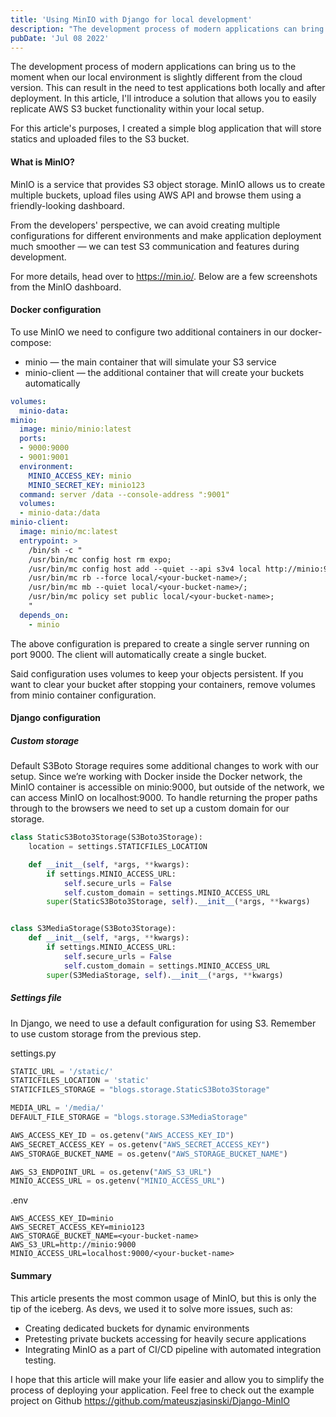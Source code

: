 ```yaml
---
title: 'Using MinIO with Django for local development'
description: "The development process of modern applications can bring us to the moment when our local environment is slightly different from the cloud version. This can result in the need to test applications both locally and after deployment. In this article, I'll introduce a solution that allows you to easily replicate AWS S3 bucket functionality within your local setup."
pubDate: 'Jul 08 2022'
---
```


The development process of modern applications can bring us to the moment when our local environment is slightly different from the cloud version. This can result in the need to test applications both locally and after deployment. In this article, I'll introduce a solution that allows you to easily replicate AWS S3 bucket functionality within your local setup.

For this article's purposes, I created a simple blog application that will store statics and uploaded files to the S3 bucket.

#### What is MinIO?
MinIO is a service that provides S3 object storage. MinIO allows us to create multiple buckets, upload files using AWS API and browse them using a friendly-looking dashboard.

From the developers' perspective, we can avoid creating multiple configurations for different environments and make application deployment much smoother — we can test S3 communication and features during development.

For more details, head over to https://min.io/. Below are a few screenshots from the MinIO dashboard.

#### Docker configuration
To use MinIO we need to configure two additional containers in our docker-compose:

- minio — the main container that will simulate your S3 service
- minio-client — the additional container that will create your buckets automatically

```yaml
volumes:
  minio-data:
minio:
  image: minio/minio:latest
  ports:
  - 9000:9000
  - 9001:9001
  environment:
    MINIO_ACCESS_KEY: minio
    MINIO_SECRET_KEY: minio123
  command: server /data --console-address ":9001"
  volumes:
  - minio-data:/data
minio-client:
  image: minio/mc:latest
  entrypoint: >
    /bin/sh -c "
    /usr/bin/mc config host rm expo;
    /usr/bin/mc config host add --quiet --api s3v4 local http://minio:9000 minio minio123;
    /usr/bin/mc rb --force local/<your-bucket-name>/;
    /usr/bin/mc mb --quiet local/<your-bucket-name>/;
    /usr/bin/mc policy set public local/<your-bucket-name>;
    "
  depends_on:
    - minio
```


The above configuration is prepared to create a single server running on port 9000. The client will automatically create a single bucket.

Said configuration uses volumes to keep your objects persistent. If you want to clear your bucket after stopping your containers, remove volumes from minio container configuration.

#### Django configuration
##### Custom storage
Default S3Boto Storage requires some additional changes to work with our setup. Since we’re working with Docker inside the Docker network, the MinIO container is accessible on minio:9000, but outside of the network, we can access MinIO on localhost:9000. To handle returning the proper paths through to the browsers we need to set up a custom domain for our storage.

```python
class StaticS3Boto3Storage(S3Boto3Storage):
    location = settings.STATICFILES_LOCATION

    def __init__(self, *args, **kwargs):
        if settings.MINIO_ACCESS_URL:
            self.secure_urls = False
            self.custom_domain = settings.MINIO_ACCESS_URL
        super(StaticS3Boto3Storage, self).__init__(*args, **kwargs)


class S3MediaStorage(S3Boto3Storage):
    def __init__(self, *args, **kwargs):
        if settings.MINIO_ACCESS_URL:
            self.secure_urls = False
            self.custom_domain = settings.MINIO_ACCESS_URL
        super(S3MediaStorage, self).__init__(*args, **kwargs)
```

##### Settings file
In Django, we need to use a default configuration for using S3. Remember to use custom storage from the previous step.

settings.py
```python
STATIC_URL = '/static/'
STATICFILES_LOCATION = 'static'
STATICFILES_STORAGE = "blogs.storage.StaticS3Boto3Storage"

MEDIA_URL = '/media/'
DEFAULT_FILE_STORAGE = "blogs.storage.S3MediaStorage"

AWS_ACCESS_KEY_ID = os.getenv("AWS_ACCESS_KEY_ID")
AWS_SECRET_ACCESS_KEY = os.getenv("AWS_SECRET_ACCESS_KEY")
AWS_STORAGE_BUCKET_NAME = os.getenv("AWS_STORAGE_BUCKET_NAME")

AWS_S3_ENDPOINT_URL = os.getenv("AWS_S3_URL")
MINIO_ACCESS_URL = os.getenv("MINIO_ACCESS_URL")
```

.env
```
AWS_ACCESS_KEY_ID=minio
AWS_SECRET_ACCESS_KEY=minio123
AWS_STORAGE_BUCKET_NAME=<your-bucket-name>
AWS_S3_URL=http://minio:9000
MINIO_ACCESS_URL=localhost:9000/<your-bucket-name>
```

#### Summary
This article presents the most common usage of MinIO, but this is only the tip of the iceberg. As devs, we used it to solve more issues, such as:
- Creating dedicated buckets for dynamic environments
- Pretesting private buckets accessing for heavily secure applications
- Integrating MinIO as a part of CI/CD pipeline with automated integration testing.

I hope that this article will make your life easier and allow you to simplify the process of deploying your application.
Feel free to check out the example project on Github https://github.com/mateuszjasinski/Django-MinIO


